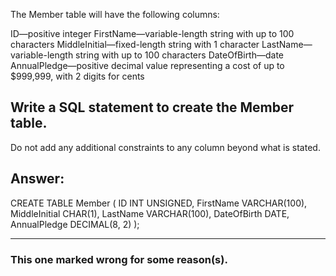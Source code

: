 The Member table will have the following columns:

ID—positive integer
FirstName—variable-length string with up to 100 characters
MiddleInitial—fixed-length string with 1 character
LastName—variable-length string with up to 100 characters
DateOfBirth—date
AnnualPledge—positive decimal value representing a cost of up to $999,999, with 2 digits for cents
## Write a SQL statement to create the Member table.

Do not add any additional constraints to any column beyond what is stated.

Answer:
---
CREATE TABLE Member (
    ID INT UNSIGNED,
    FirstName VARCHAR(100),
    MiddleInitial CHAR(1),
    LastName VARCHAR(100),
    DateOfBirth DATE,
    AnnualPledge DECIMAL(8, 2)
);

---

### This one marked wrong for some reason(s).